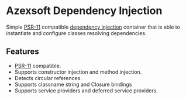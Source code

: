 # Azexsoft Dependency Injection
Simple [PSR-11](http://www.php-fig.org/psr/psr-11/) compatible
[dependency injection](http://en.wikipedia.org/wiki/Dependency_injection) container that is able to instantiate
and configure classes resolving dependencies.

## Features

- [PSR-11](http://www.php-fig.org/psr/psr-11/) compatible.
- Supports constructor injection and method injection.
- Detects circular references.
- Supports classname string and Closure bindings
- Supports service providers and deferred service providers.
